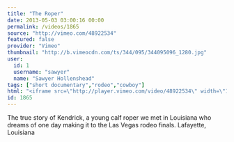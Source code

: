 ```yaml
---
title: "The Roper"
date: 2013-05-03 03:00:16 00:00
permalink: /videos/1865
source: "http://vimeo.com/48922534"
featured: false
provider: "Vimeo"
thumbnail: "http://b.vimeocdn.com/ts/344/095/344095096_1280.jpg"
user:
  id: 1
  username: "sawyer"
  name: "Sawyer Hollenshead"
tags: ["short documentary","rodeo","cowboy"]
html: "<iframe src=\"http://player.vimeo.com/video/48922534\" width=\"1694\" height=\"720\" frameborder=\"0\" webkitAllowFullScreen mozallowfullscreen allowFullScreen></iframe>"
id: 1865
---
```


The true story of Kendrick, a young calf roper we met in Louisiana who dreams of one day making it to the Las Vegas rodeo finals. Lafayette, Louisiana